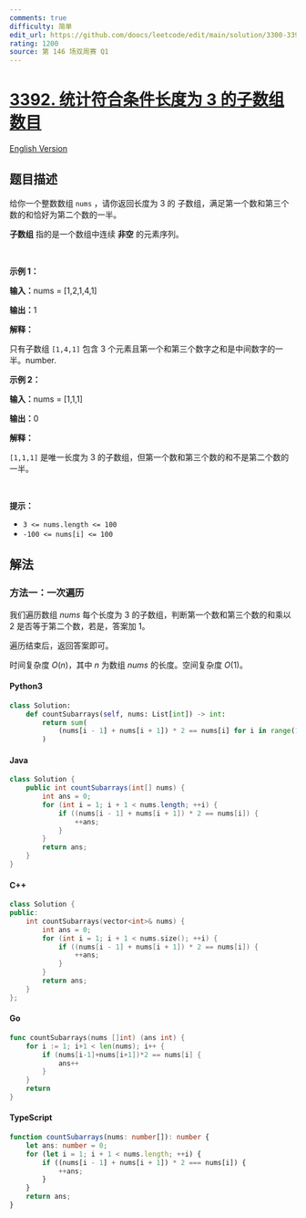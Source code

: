```yaml
---
comments: true
difficulty: 简单
edit_url: https://github.com/doocs/leetcode/edit/main/solution/3300-3399/3392.Count%20Subarrays%20of%20Length%20Three%20With%20a%20Condition/README.md
rating: 1200
source: 第 146 场双周赛 Q1
---
```


<!-- problem:start -->

# [3392. 统计符合条件长度为 3 的子数组数目](https://leetcode.cn/problems/count-subarrays-of-length-three-with-a-condition)

[English Version](/solution/3300-3399/3392.Count%20Subarrays%20of%20Length%20Three%20With%20a%20Condition/README_EN.md)

## 题目描述

<!-- description:start -->

<p>给你一个整数数组&nbsp;<code>nums</code>&nbsp;，请你返回长度为 3 的 <span data-keyword="subarray-nonempty">子数组</span>，满足第一个数和第三个数的和恰好为第二个数的一半。</p>

<p><strong>子数组</strong>&nbsp;指的是一个数组中连续 <strong>非空</strong>&nbsp;的元素序列。</p>

<p>&nbsp;</p>

<p><strong class="example">示例 1：</strong></p>

<div class="example-block">
<p><span class="example-io"><b>输入：</b>nums = [1,2,1,4,1]</span></p>

<p><span class="example-io"><b>输出：</b>1</span></p>

<p><b>解释：</b></p>

<p>只有子数组&nbsp;<code>[1,4,1]</code>&nbsp;包含 3 个元素且第一个和第三个数字之和是中间数字的一半。number.</p>
</div>

<p><strong class="example">示例 2：</strong></p>

<div class="example-block">
<p><span class="example-io"><b>输入：</b>nums = [1,1,1]</span></p>

<p><span class="example-io"><b>输出：</b>0</span></p>

<p><b>解释：</b></p>

<p><code>[1,1,1]</code>&nbsp;是唯一长度为 3 的子数组，但第一个数和第三个数的和不是第二个数的一半。</p>
</div>

<p>&nbsp;</p>

<p><strong>提示：</strong></p>

<ul>
	<li><code>3 &lt;= nums.length &lt;= 100</code></li>
	<li><code><font face="monospace">-100 &lt;= nums[i] &lt;= 100</font></code></li>
</ul>

<!-- description:end -->

## 解法

<!-- solution:start -->

### 方法一：一次遍历

我们遍历数组 $\textit{nums}$ 每个长度为 $3$ 的子数组，判断第一个数和第三个数的和乘以 $2$ 是否等于第二个数，若是，答案加 $1$。

遍历结束后，返回答案即可。

时间复杂度 $O(n)$，其中 $n$ 为数组 $\textit{nums}$ 的长度。空间复杂度 $O(1)$。

<!-- tabs:start -->

#### Python3

```python
class Solution:
    def countSubarrays(self, nums: List[int]) -> int:
        return sum(
            (nums[i - 1] + nums[i + 1]) * 2 == nums[i] for i in range(1, len(nums) - 1)
        )
```

#### Java

```java
class Solution {
    public int countSubarrays(int[] nums) {
        int ans = 0;
        for (int i = 1; i + 1 < nums.length; ++i) {
            if ((nums[i - 1] + nums[i + 1]) * 2 == nums[i]) {
                ++ans;
            }
        }
        return ans;
    }
}
```

#### C++

```cpp
class Solution {
public:
    int countSubarrays(vector<int>& nums) {
        int ans = 0;
        for (int i = 1; i + 1 < nums.size(); ++i) {
            if ((nums[i - 1] + nums[i + 1]) * 2 == nums[i]) {
                ++ans;
            }
        }
        return ans;
    }
};
```

#### Go

```go
func countSubarrays(nums []int) (ans int) {
	for i := 1; i+1 < len(nums); i++ {
		if (nums[i-1]+nums[i+1])*2 == nums[i] {
			ans++
		}
	}
	return
}
```

#### TypeScript

```ts
function countSubarrays(nums: number[]): number {
    let ans: number = 0;
    for (let i = 1; i + 1 < nums.length; ++i) {
        if ((nums[i - 1] + nums[i + 1]) * 2 === nums[i]) {
            ++ans;
        }
    }
    return ans;
}
```

<!-- tabs:end -->

<!-- solution:end -->

<!-- problem:end -->
